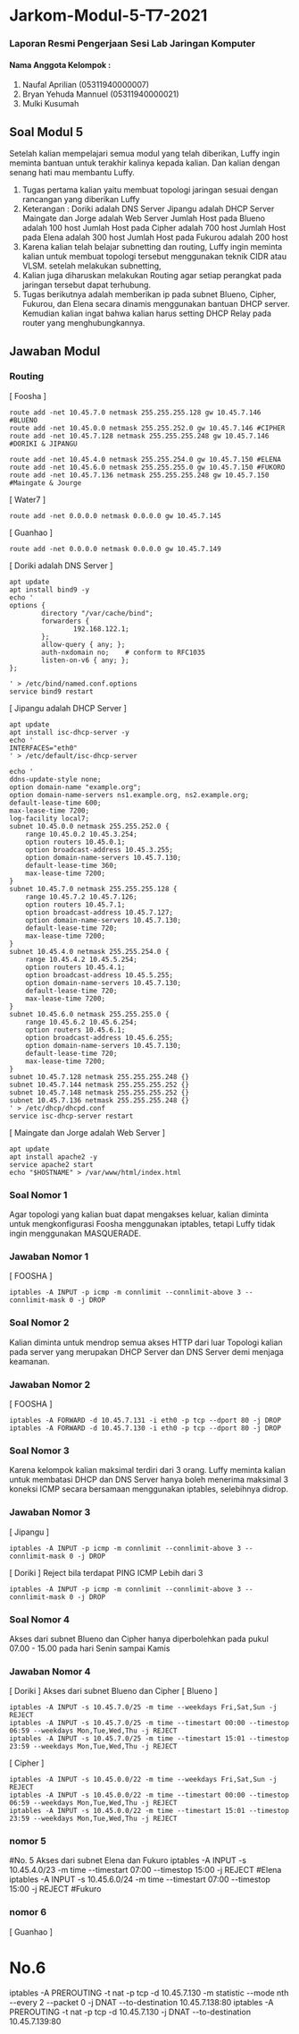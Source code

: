 # Jarkom-Modul-5-T7-2021      
### Laporan Resmi Pengerjaan Sesi Lab Jaringan Komputer     
        
#### Nama Anggota Kelompok :      
1. Naufal Aprilian (05311940000007)     
2. Bryan Yehuda Mannuel (05311940000021)      
3. Mulki Kusumah    


## Soal Modul 5
Setelah kalian mempelajari semua modul yang telah diberikan, Luffy ingin meminta bantuan untuk terakhir kalinya kepada kalian. Dan kalian dengan senang hati mau membantu Luffy.      
1. Tugas pertama kalian yaitu membuat topologi jaringan sesuai dengan rancangan yang diberikan Luffy
2. Keterangan : 	Doriki adalah DNS Server
		Jipangu adalah DHCP Server
		Maingate dan Jorge adalah Web Server
		Jumlah Host pada Blueno adalah 100 host
		Jumlah Host pada Cipher adalah 700 host
		Jumlah Host pada Elena adalah 300 host
		Jumlah Host pada Fukurou adalah 200 host
3. Karena kalian telah belajar subnetting dan routing, Luffy ingin meminta kalian untuk membuat topologi tersebut menggunakan teknik CIDR atau VLSM. setelah melakukan subnetting, 
4. Kalian juga diharuskan melakukan Routing agar setiap perangkat pada jaringan tersebut dapat terhubung.
5. Tugas berikutnya adalah memberikan ip pada subnet Blueno, Cipher, Fukurou, dan Elena secara dinamis menggunakan bantuan DHCP server. Kemudian kalian ingat bahwa kalian harus setting DHCP Relay pada router yang menghubungkannya.

## Jawaban Modul 

### Routing
[ Foosha ]
```
route add -net 10.45.7.0 netmask 255.255.255.128 gw 10.45.7.146 #BLUENO
route add -net 10.45.0.0 netmask 255.255.252.0 gw 10.45.7.146 #CIPHER
route add -net 10.45.7.128 netmask 255.255.255.248 gw 10.45.7.146 #DORIKI & JIPANGU

route add -net 10.45.4.0 netmask 255.255.254.0 gw 10.45.7.150 #ELENA
route add -net 10.45.6.0 netmask 255.255.255.0 gw 10.45.7.150 #FUKORO
route add -net 10.45.7.136 netmask 255.255.255.248 gw 10.45.7.150 #Maingate & Jourge
```
[ Water7 ]
```
route add -net 0.0.0.0 netmask 0.0.0.0 gw 10.45.7.145
```

[ Guanhao ]
```
route add -net 0.0.0.0 netmask 0.0.0.0 gw 10.45.7.149
```   
[ Doriki adalah DNS Server ]
```
apt update
apt install bind9 -y
echo '
options {
        directory "/var/cache/bind";
        forwarders {
                192.168.122.1;
        };
        allow-query { any; };
        auth-nxdomain no;    # conform to RFC1035
        listen-on-v6 { any; };
};

' > /etc/bind/named.conf.options
service bind9 restart
```
[ Jipangu adalah DHCP Server ]
```
apt update
apt install isc-dhcp-server -y
echo '
INTERFACES="eth0"
' > /etc/default/isc-dhcp-server

echo '
ddns-update-style none;
option domain-name "example.org";
option domain-name-servers ns1.example.org, ns2.example.org;
default-lease-time 600;
max-lease-time 7200;
log-facility local7;
subnet 10.45.0.0 netmask 255.255.252.0 {
    range 10.45.0.2 10.45.3.254;
    option routers 10.45.0.1;
    option broadcast-address 10.45.3.255;
    option domain-name-servers 10.45.7.130;
    default-lease-time 360;
    max-lease-time 7200;
}
subnet 10.45.7.0 netmask 255.255.255.128 {
    range 10.45.7.2 10.45.7.126;
    option routers 10.45.7.1;
    option broadcast-address 10.45.7.127;
    option domain-name-servers 10.45.7.130;
    default-lease-time 720;
    max-lease-time 7200;
}
subnet 10.45.4.0 netmask 255.255.254.0 {
    range 10.45.4.2 10.45.5.254;
    option routers 10.45.4.1;
    option broadcast-address 10.45.5.255;
    option domain-name-servers 10.45.7.130;
    default-lease-time 720;
    max-lease-time 7200;
}
subnet 10.45.6.0 netmask 255.255.255.0 {
    range 10.45.6.2 10.45.6.254;
    option routers 10.45.6.1;
    option broadcast-address 10.45.6.255;
    option domain-name-servers 10.45.7.130;
    default-lease-time 720;
    max-lease-time 7200;
}
subnet 10.45.7.128 netmask 255.255.255.248 {}
subnet 10.45.7.144 netmask 255.255.255.252 {}
subnet 10.45.7.148 netmask 255.255.255.252 {}
subnet 10.45.7.136 netmask 255.255.255.248 {}
' > /etc/dhcp/dhcpd.conf
service isc-dhcp-server restart
```

[ Maingate dan Jorge adalah Web Server ]
```
apt update
apt install apache2 -y
service apache2 start
echo "$HOSTNAME" > /var/www/html/index.html
```

### Soal Nomor 1
Agar topologi yang kalian buat dapat mengakses keluar, kalian diminta untuk mengkonfigurasi Foosha menggunakan iptables, tetapi Luffy tidak ingin menggunakan MASQUERADE.

### Jawaban Nomor 1
[ FOOSHA ]
```
iptables -A INPUT -p icmp -m connlimit --connlimit-above 3 --connlimit-mask 0 -j DROP
```

### Soal Nomor 2
Kalian diminta untuk mendrop semua akses HTTP dari luar Topologi kalian pada server yang merupakan DHCP Server dan DNS Server demi menjaga keamanan.

### Jawaban Nomor 2
[ FOOSHA ]
```
iptables -A FORWARD -d 10.45.7.131 -i eth0 -p tcp --dport 80 -j DROP
iptables -A FORWARD -d 10.45.7.130 -i eth0 -p tcp --dport 80 -j DROP
```

### Soal Nomor 3
Karena kelompok kalian maksimal terdiri dari 3 orang. Luffy meminta kalian untuk membatasi DHCP dan DNS Server hanya boleh menerima maksimal 3 koneksi ICMP secara bersamaan menggunakan iptables, selebihnya didrop.

### Jawaban Nomor 3
[ Jipangu ]
```
iptables -A INPUT -p icmp -m connlimit --connlimit-above 3 --connlimit-mask 0 -j DROP
```
[ Doriki ]
Reject bila terdapat PING ICMP Lebih dari 3
```
iptables -A INPUT -p icmp -m connlimit --connlimit-above 3 --connlimit-mask 0 -j DROP
```
### Soal Nomor 4
Akses dari subnet Blueno dan Cipher hanya diperbolehkan pada pukul 07.00 - 15.00 pada hari Senin sampai Kamis

### Jawaban Nomor 4
[ Doriki ]
Akses dari subnet Blueno dan Cipher
[ Blueno ]
```
iptables -A INPUT -s 10.45.7.0/25 -m time --weekdays Fri,Sat,Sun -j REJECT
iptables -A INPUT -s 10.45.7.0/25 -m time --timestart 00:00 --timestop 06:59 --weekdays Mon,Tue,Wed,Thu -j REJECT
iptables -A INPUT -s 10.45.7.0/25 -m time --timestart 15:01 --timestop 23:59 --weekdays Mon,Tue,Wed,Thu -j REJECT
```
[ Cipher ]
```
iptables -A INPUT -s 10.45.0.0/22 -m time --weekdays Fri,Sat,Sun -j REJECT
iptables -A INPUT -s 10.45.0.0/22 -m time --timestart 00:00 --timestop 06:59 --weekdays Mon,Tue,Wed,Thu -j REJECT
iptables -A INPUT -s 10.45.0.0/22 -m time --timestart 15:01 --timestop 23:59 --weekdays Mon,Tue,Wed,Thu -j REJECT
```
### nomor 5
#No. 5 Akses dari subnet Elena dan Fukuro
iptables -A INPUT -s 10.45.4.0/23 -m time --timestart 07:00 --timestop 15:00 -j REJECT #Elena
iptables -A INPUT -s 10.45.6.0/24 -m time --timestart 07:00 --timestop 15:00 -j REJECT #Fukuro

### nomor 6
[ Guanhao ]
# No.6
iptables -A PREROUTING -t nat -p tcp -d 10.45.7.130 -m statistic --mode nth --every 2 --packet 0 -j DNAT --to-destination 10.45.7.138:80
iptables -A PREROUTING -t nat -p tcp -d 10.45.7.130 -j DNAT --to-destination 10.45.7.139:80

